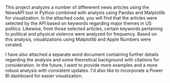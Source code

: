 This project analyzes a number of differerent news articles using the NewsAPI tool in Python combined with analysis using Pandas and Matplotlib for visualization. In the attached code, you will find that the articles were selected by the API based on keywords regarding major themes in US politics. Likewise, from those selected articles, certain keywords pertaining to political and physical violence were analyzed for frequency. Based on this analysis, visualizations using Matplotlib and Apple Numbers were cerated. 

I have also attached a separate word document containing further details regarding the  analysis and some theoretical background with citations for consideration. In the future, I want to provide more examples and a more robust analysis with consistent updates. I'd also like to incorporate a Power BI dashboard for easier visualization. 
